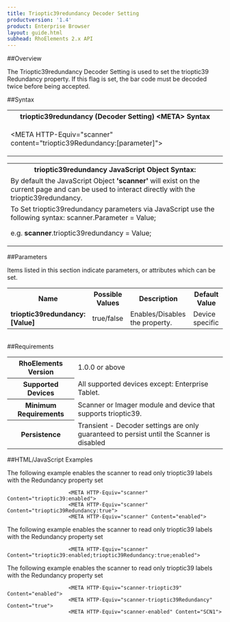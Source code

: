 ```yaml
---
title: Trioptic39redundancy Decoder Setting
productversion: '1.4'
product: Enterprise Browser
layout: guide.html
subhead: RhoElements 2.x API
---
```


##Overview

The Trioptic39redundancy Decoder Setting is used to set the trioptic39 Redundancy property. If this flag is set, the bar code must be decoded twice before being accepted.

##Syntax

<table class="re-table"><tr><th class="tableHeading">trioptic39redundancy (Decoder Setting) &lt;META&gt; Syntax
</th></tr><tr><td class="clsSyntaxCells clsOddRow"><p>&lt;META HTTP-Equiv="scanner" content="trioptic39Redundancy:[parameter]"&gt;</p></td></tr></table>
<table class="re-table"><tr><th class="tableHeading">trioptic39redundancy JavaScript Object Syntax:</th></tr><tr><td class="clsSyntaxCells clsOddRow">
By default the JavaScript Object <b>'scanner'</b> will exist on the current page and can be used to interact directly with the trioptic39redundancy.
</td></tr><tr><td class="clsSyntaxCells clsEvenRow">
To Set trioptic39redundancy parameters via JavaScript use the following syntax: scanner.Parameter = Value;
<P />e.g. <b>scanner</b>.trioptic39redundancy = Value;
</td></tr></table>

##Parameters


Items listed in this section indicate parameters, or attributes which can be set.
<table class="re-table"><col width="20%" /><col width="20%" /><col width="38%" /><col width="22%" /><tr><th class="tableHeading">Name</th><th class="tableHeading">Possible Values</th><th class="tableHeading">Description</th><th class="tableHeading">Default Value</th></tr><tr><td class="clsSyntaxCells clsOddRow"><b>trioptic39redundancy:[Value]
</b></td><td class="clsSyntaxCells clsOddRow">true/false</td><td class="clsSyntaxCells clsOddRow">Enables/Disables the property.</td><td class="clsSyntaxCells clsOddRow">Device specific</td></tr></table>
<table class="re-table"><col width="78%" /><col width="8%" /><col width="1%" /><col width="5%" /><col width="1%" /><col width="5%" /><col width="2%" /></table>





##Requirements

<table class="re-table"><tr><th class="tableHeading">RhoElements Version</th><td class="clsSyntaxCell clsEvenRow">1.0.0 or above
</td></tr><tr><th class="tableHeading">Supported Devices</th><td class="clsSyntaxCell clsOddRow">All supported devices except: Enterprise Tablet.</td></tr><tr><th class="tableHeading">Minimum Requirements</th><td class="clsSyntaxCell clsOddRow">Scanner or Imager module and device that supports trioptic39.</td></tr><tr><th class="tableHeading">Persistence</th><td class="clsSyntaxCell clsEvenRow">Transient - Decoder settings are only guaranteed to persist until the Scanner is disabled</td></tr></table>


##HTML/JavaScript Examples

The following example enables the scanner to read only trioptic39 labels with the Redundancy property set

						<META HTTP-Equiv="scanner" Content="trioptic39:enabled">
						<META HTTP-Equiv="scanner" Content="trioptic39Redundancy:true">
						<META HTTP-Equiv="scanner" Content="enabled">
					
The following example enables the scanner to read only trioptic39 labels with the Redundancy property set

						<META HTTP-Equiv="scanner" Content="trioptic39:enabled;trioptic39Redundancy:true;enabled">
					
The following example enables the scanner to read only trioptic39 labels with the Redundancy property set

						<META HTTP-Equiv="scanner-trioptic39" Content="enabled">
						<META HTTP-Equiv="scanner-trioptic39Redundancy" Content="true">
						<META HTTP-Equiv="scanner-enabled" Content="SCN1">
					





